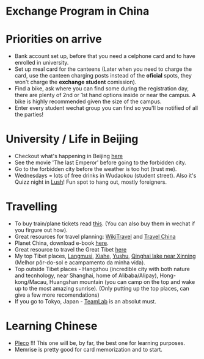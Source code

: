 # Exchange Program in China


# Priorities on arrive
* Bank account set up, before that you need a celphone card and to have enrolled in university.
* Set up meal card for the canteens (Later when you need to charge the card, use the canteen charging posts instead of the __oficial__ spots, they won't charge the __exchange student__ comission).
* Find a bike, ask where you can find some during the registration day, there are plenty of 2nd or 1st hand options inside or near the campus. A bike is highly recommended given the size of the campus.
* Enter every student wechat group you can find so you'll be notified of all the parties!


# University / Life in Beijing

* Checkout what's happening in Beijing [here](https://www.thebeijinger.com/visitor-guide)
* See the movie 'The last Emperor' before going to the forbidden city.
* Go to the forbidden city before the weather is too hot (trust me).
* Wednesdays = lots of free drinks in Wudaokou (student street). Also it's Quizz night in [Lush](https://www.tripadvisor.com/Restaurant_Review-g294212-d1056744-Reviews-Lush-Beijing.html)! Fun spot to hang out, mostly foreigners.

# Travelling 
 * To buy train/plane tickets read [this](https://fr.trip.com/trains/how-to-buy-train-tickets.html/). (You can also buy them in wechat if you firgure out how). 
* Great resources for travel planning: [WikiTravel](https://wikitravel.org/en/Main_Page) and [Travel China](https://www.travelchinaguide.com/)
* Planet China, download e-book [here](http://93.174.95.29/_ads/A8E09C20BF952EC200775AFE0FEB2288).
* Great resource to travel the Great Tibet [here](https://www.thelandofsnows.com/)
* My top Tibet places, [Langmusi](https://www.google.com/search?safe=active&client=firefox-b-d&sxsrf=ACYBGNSd0tm44LJLJUHXNjbAnY5i6js2jg:1579705594807&q=langmusi&spell=1&sa=X&ved=2ahUKEwi13c_2vZfnAhX9UBUIHYsJBnAQBSgAegQIAhAq&biw=2003&bih=1006), [Xiahe](https://www.google.com/search?safe=active&client=firefox-b-d&biw=2003&bih=1006&sxsrf=ACYBGNQoggwbyKsBky-kd47VRNGTZRAJHQ%3A1579705597017&ei=_WQoXtFOwtDGA-yAhoAI&q=Xiahe&oq=Xiahe&gs_l=psy-ab.3..0i203l9j0i10i203.50719.50719..51246...1.0..1.202.507.0j2j1......0....2j1..gws-wiz.......35i39j0i30.r854JZEFM5Y&ved=0ahUKEwiRwdb3vZfnAhVCqHEKHWyAAYAQ4dUDCAo&uact=5), [Yushu](https://www.google.com/search?safe=active&client=firefox-b-d&biw=2003&bih=1006&sxsrf=ACYBGNSwH1Li46T9Q8m1Z2zN995NrZbykg%3A1579705656624&ei=OGUoXvnbJYaV1fAP---rkA4&q=qinghai+yushu&oq=qinghai+yus&gs_l=psy-ab.1.0.0i22i30l6.15843.17881..19672...0.0..0.417.2648.0j11j1j1j1......0....1..gws-wiz.......35i39j0i203j0i10i203j0j0i10.s72unDKBgQ4), [Qinghai lake near Xinning](https://www.google.com/search?safe=active&client=firefox-b-d&biw=2003&bih=1006&sxsrf=ACYBGNRZ7N4c9AUuR2Hg0MbCYciWoBgoeA%3A1579705677506&ei=TWUoXrvOHoaq1fAP7e666AQ&q=qinghai+lake&oq=qinghai+lake&gs_l=psy-ab.3..35i39j0i203l9.46229.48071..48197...2.0..0.182.1142.0j8......0....1..gws-wiz.......0i22i30.ROPlqtaHfZo&ved=0ahUKEwj7qIeevpfnAhUGVRUIHW23Dk0Q4dUDCAo&uact=5) (Melhor pôr-do-sol e acampamento da minha vida).
* Top outside Tibet places - Hangzhou (incredible city with both nature and tecnhology, near Shanghai, home of Alibaba/Alipay), Hong-kong/Macau, Huangshan mountain (you can camp on the top and wake up to the most amazing sunrise). (Only putting up the top places, can give a few more recomendations)
* If you go to Tokyo, Japan - [TeamLab](https://www.teamlab.art/e/?type=pickup) is an absolut must.
        
# Learning Chinese
* [Pleco](https://www.pleco.com/) !!! This one will be, by far, the best one for learning purposes.
* Memrise is pretty good for card memorization and to start.
